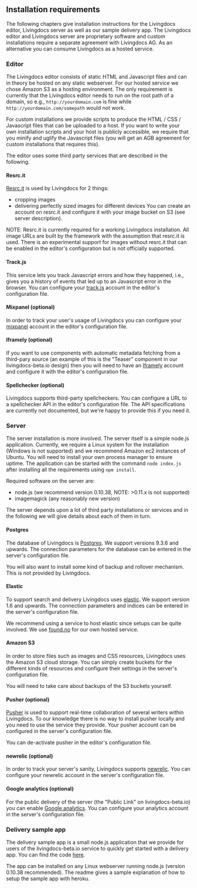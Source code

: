 ## Installation requirements

The following chapters give installation instructions for the Livingdocs editor, Livingdocs server as well as our sample delivery app. The Livingdocs editor and Livingdocs server are proprietary software and custom installations require a separate agreement with Livingdocs AG. As an alternative you can consume Livingdocs as a hosted service.

### Editor

The Livingdocs editor consists of static HTML and Javascript files and can in theory be hosted on any static webserver. For our hosted service we chose Amazon S3 as a hosting environment. The only requirement is currently that the Livingdocs editor needs to run on the root path of a domain, so e.g., `http://yourdomain.com` is fine while `http://yourdomain.com/somepath` would not work.

For custom installations we provide scripts to produce the HTML / CSS / Javascript files that can be uploaded to a host. If you want to write your own installation scripts and your host is publicly accessible, we require that you minify and uglify the Javascript files (you will get an AGB agreement for custom installations that requires this).

The editor uses some third party services that are described in the following.

#### Resrc.it

[Resrc.it](https://www.resrc.it/) is used by Livingdocs for 2 things:
- cropping images
- delivering perfectly sized images for different devices
You can create an account on resrc.it and configure it with your image bucket on S3 (see server description).

NOTE: Resrc.it is currently required for a working Livingdocs installation. All image URLs are built by the framework with the assumption that resrc.it is used. There is an experimental support for images without resrc.it that can be enabled in the editor's configuration but is not officially supported.

#### Track.js

This service lets you track Javascript errors and how they happened, i.e., gives you a history of events that led up to an Javascript error in the browser. You can configure your [track.js](https://trackjs.com/) account in the editor's configuration file.

#### Mixpanel (optional)

In order to track your user's usage of Livingdocs you can configure your [mixpanel](https://mixpanel.com/) account in the editor's configuration file.

#### Iframely (optional)

If you want to use components with automatic metadata fetching from a third-pary source (an example of this is the "Teaser" component in our livingdocs-beta.io design) then you will need to have an [Iframely](https://iframely.com/) account and configure it with the editor's configuration file.

#### Spellchecker (optional)

Livingdocs supports third-party spellcheckers. You can configure a URL to a spellchecker API in the editor's configuration file. The API specifications are currently not documented, but we're happy to provide this if you need it.

### Server

The server installation is more involved. The server itself is a simple node.js application. Currently, we require a Linux system for the installation (Windows is not supported) and we recommend Amazon ec2 instances of Ubuntu. You will need to install your own process manager to ensure uptime. The application can be started with the command `node index.js` after installing all the requirements using `npm install`.

Required software on the server are:
- node.js (we recommend version 0.10.38, NOTE: >0.11.x is not supported)
- imagemagick (any reasonably new version)

The server depends upon a lot of third party installations or services and in the following we will give details about each of them in turn.

#### Postgres

The database of Livingdocs is [Postgres](http://www.postgresql.org/). We support versions 9.3.6 and upwards. The connection parameters for the database can be entered in the server's configuration file.

You will also want to install some kind of backup and rollover mechanism. This is not provided by Livingdocs.

#### Elastic

To support search and delivery Livingdocs uses [elastic](https://www.elastic.co/). We support version 1.6 and upwards. The connection parameters and indices can be entered in the server's configuration file.

We recommend using a service to host elastic since  setups can be quite involved. We use [found.no](https://www.found.no/) for our own hosted service.

#### Amazon S3

In order to store files such as images and CSS resources, Livingdocs uses the Amazon S3 cloud storage. You can simply create buckets for the different kinds of resources and configure their settings in the server's configuration file.

You will need to take care about backups of the S3 buckets yourself.

#### Pusher (optional)

[Pusher](https://pusher.com) is used to support real-time collaboration of several writers within Livingdocs. To our knowledge there is no way to install pusher locally and you need to use the service they provide. Your pusher account can be configured in the server's configuration file.

You can de-activate pusher in the editor's configuration file.

#### newrelic (optional)

In order to track your server's sanity, Livingdocs supports [newrelic](http://newrelic.com/). You can configure your newrelic account in the server's configuration file.


#### Google analytics (optional)

For the public delivery of the server (the "Public Link" on livingdocs-beta.io) you can enable [Google analytics](http://www.google.com/analytics/). You can configure your analytics account in the server's configuration file.

### Delivery sample app

The delivery sample app is a small node.js application that we provide for users of the livingdocs-beta.io service to quickly get started with a delivery app. You can find the code [here](https://github.com/upfrontIO/livingdocs-delivery).

The app can be installed on any Linux webserver running node.js (version 0.10.38 recommended). The readme gives a sample explanation of how to setup the sample app with heroku.
